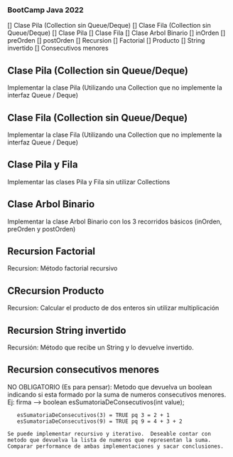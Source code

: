 ### BootCamp Java 2022

[] Clase Pila (Collection sin Queue/Deque)
[] Clase Fila (Collection sin Queue/Deque)
[] Clase Pila 
[] Clase Fila 
[] Clase Arbol Binario
   [] inOrden 
   [] preOrden
   [] postOrden
[] Recursion
   [] Factorial
   [] Producto
   [] String invertido
[] Consecutivos menores 

## Clase Pila (Collection sin Queue/Deque)
Implementar la clase Pila (Utilizando una Collection que no implemente la interfaz Queue / Deque)

## Clase Fila (Collection sin Queue/Deque)
Implementar la clase Fila (Utilizando una Collection que no implemente la interfaz Queue / Deque)

## Clase Pila y Fila
Implementar las clases Pila y Fila sin utilizar Collections

## Clase Arbol Binario
Implementar la clase Arbol Binario con los 3 recorridos básicos (inOrden, preOrden y postOrden)

## Recursion Factorial
Recursion: Método factorial recursivo

## CRecursion Producto
Recursion: Calcular el producto de dos enteros sin utilizar multiplicación

## Recursion String invertido
Recursión: Método que recibe un String y lo devuelve invertido.

## Recursion consecutivos menores
NO OBLIGATORIO (Es para pensar): Metodo que devuelva un boolean indicando si esta formado por la suma de numeros consecutivos menores.
    Ej:
       firma --> boolean esSumatoriaDeConsecutivos(int value);

       esSumatoriaDeConsecutivos(3) = TRUE pq 3 = 2 + 1
       esSumatoriaDeConsecutivos(9) = TRUE pq 9 = 4 + 3 + 2

    Se puede implementar recursivo y iterativo.  Deseable contar con metodo que devuelva la lista de numeros que representan la suma.  Comparar performance de ambas implementaciones y sacar conclusiones.
